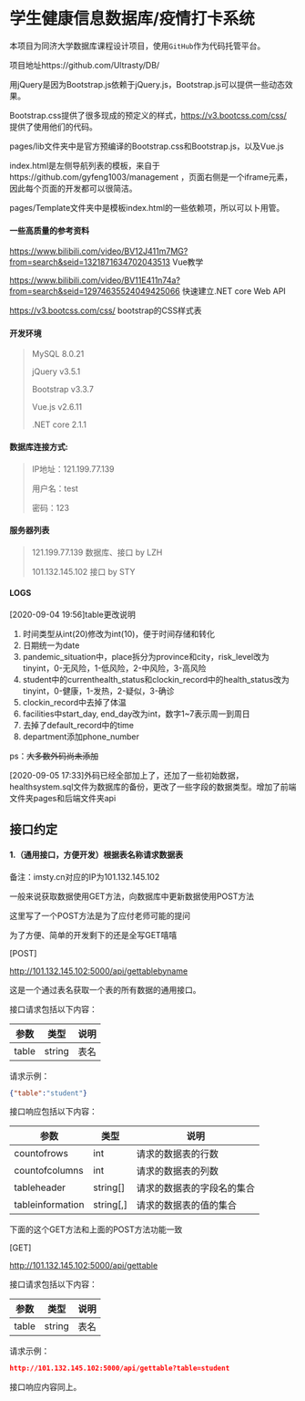 # 学生健康信息数据库/疫情打卡系统

本项目为同济大学数据库课程设计项目，使用`GitHub`作为代码托管平台。

项目地址https://github.com/Ultrasty/DB/

用jQuery是因为Bootstrap.js依赖于jQuery.js，Bootstrap.js可以提供一些动态效果。

Bootstrap.css提供了很多现成的预定义的样式，https://v3.bootcss.com/css/ 提供了使用他们的代码。

pages/lib文件夹中是官方预编译的Bootstrap.css和Bootstrap.js，以及Vue.js

index.html是左侧导航列表的模板，来自于https://github.com/gyfeng1003/management ，页面右侧是一个iframe元素，因此每个页面的开发都可以很简洁。

pages/Template文件夹中是模板index.html的一些依赖项，所以可以卜用管。

#### 一些高质量的参考资料

https://www.bilibili.com/video/BV12J411m7MG?from=search&seid=1321871634702043513 Vue教学

https://www.bilibili.com/video/BV11E411n74a?from=search&seid=12974635524049425066 快速建立.NET core Web API

https://v3.bootcss.com/css/ bootstrap的CSS样式表


#### 开发环境
> MySQL 8.0.21
>
> jQuery v3.5.1
>
> Bootstrap v3.3.7
>
> Vue.js v2.6.11
>
>.NET core 2.1.1

#### 数据库连接方式:

> IP地址：121.199.77.139
> 
> 用户名：test
> 
> 密码：123

#### 服务器列表

>121.199.77.139 数据库、接口 by LZH
>
>101.132.145.102 接口 by STY

#### LOGS

[2020-09-04 19:56]table更改说明

1. 时间类型从int(20)修改为int(10)，便于时间存储和转化
1. 日期统一为date
1. pandemic_situation中，place拆分为province和city，risk_level改为tinyint，0-无风险，1-低风险，2-中风险，3-高风险
1. student中的currenthealth_status和clockin_record中的health_status改为tinyint，0-健康，1-发热，2-疑似，3-确诊
1. clockin_record中去掉了体温
1. facilities中start_day, end_day改为int，数字1~7表示周一到周日
1. 去掉了default_record中的time
1. department添加phone_number

ps：~~大多数外码尚未添加~~  

[2020-09-05 17:33]外码已经全部加上了，还加了一些初始数据，healthsystem.sql文件为数据库的备份，更改了一些字段的数据类型。增加了前端文件夹pages和后端文件夹api



## 接口约定

#### 1.（通用接口，方便开发）根据表名称请求数据表

备注：imsty.cn对应的IP为101.132.145.102

一般来说获取数据使用GET方法，向数据库中更新数据使用POST方法

这里写了一个POST方法是为了应付老师可能的提问

为了方便、简单的开发剩下的还是全写GET嘻嘻

[POST]

http://101.132.145.102:5000/api/gettablebyname

这是一个通过表名获取一个表的所有数据的通用接口。

接口请求包括以下内容：

| 参数  | 类型   | 说明 |
| ----- | ------ | ---- |
| table | string | 表名 |

请求示例：

```json
{"table":"student"}
```

接口响应包括以下内容：

| 参数             | 类型      | 说明                       |
| ---------------- | --------- | -------------------------- |
| countofrows      | int       | 请求的数据表的行数         |
| countofcolumns   | int       | 请求的数据表的列数         |
| tableheader      | string[]  | 请求的数据表的字段名的集合 |
| tableinformation | string[,] | 请求的数据表的值的集合     |

下面的这个GET方法和上面的POST方法功能一致

[GET]

http://101.132.145.102:5000/api/gettable

接口请求包括以下内容：

| 参数  | 类型   | 说明 |
| ----- | ------ | ---- |
| table | string | 表名 |

请求示例：

```json
http://101.132.145.102:5000/api/gettable?table=student
```

接口响应内容同上。